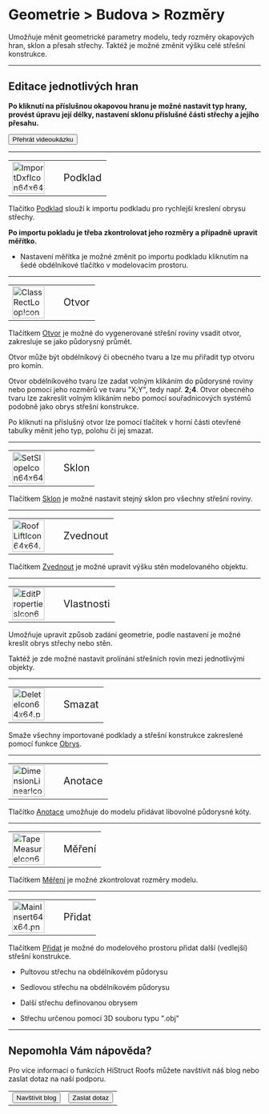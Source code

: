 
<h1>Geometrie &gt; Budova &gt; Rozměry</h1>
<p>Umožňuje měnit geometrické parametry modelu, tedy rozměry okapových hran, sklon a přesah střechy. Taktéž je možné změnit výšku celé střešní konstrukce.</p>

<hr class="main"> <!-- Vodorovná čára jako oddělovač sekce -->

<h2>Editace jednotlivých hran</h2>
<p><b>Po kliknutí na příslušnou okapovou hranu je možné nastavit typ hrany, provést úpravu její délky, nastavení sklonu příslušné části střechy a jejího přesahu.</b></p>

<p>
  <!-- Tlačítko pro otevření modálního videa -->
  <button onclick="document.getElementById('modal').style.display='flex';" class="btn">
    Přehrát videoukázku
  </button>
</p>

<!-- Modální okno (skryté) -->
<div id="modal" style="
  display: none;
  position: fixed;
  top: 0; left: 0;
  width: 100vw; height: 100vh;
  background-color: rgba(0, 0, 0, 0.85);
  z-index: 10000;
  justify-content: center;
  align-items: center;
  flex-direction: column;
">
  <video id="modalVideo" controls autoplay style="max-width: 90%; max-height: 80vh;">
    <source src="img/VideoEditEdges.mp4" type="video/mp4">
    Váš prohlížeč nepodporuje přehrávání videa.
  </video>
  <br>
  <button onclick="
    document.getElementById('modal').style.display='none';
    const vid = document.getElementById('modalVideo');
    vid.pause();
    vid.currentTime = 0;
  " class="btn">
    Zavřít video
  </button>
</div>

<!-- Skript -->
<script>
  function openModal() {
    const modal = document.getElementById("modalVideo");
    modal.style.display = "flex";
    const video = document.getElementById("modalVideo");
    video.muted = true;
    video.play();
  }
  function closeModal() {
    const modal = document.getElementById("modalVideo");
    modal.style.display = "none";
    const video = document.getElementById("modalVideo");
    video.pause();
    video.currentTime = 0;
  }
</script>

<hr class="main"> <!-- Vodorovná čára jako oddělovač sekce -->

<table>
  <tr>
    <td>
      <div style="position: relative; width: 64px; height: 64px;">
        <img src="img/ImportDxfIcon64x64.png" alt="ImportDxfIcon64x64.png" width="64" height="64">
        <div style="position: absolute; bottom: 0; width: 100%; background: none; color: white; font-size: 12px; text-align: center;">
          Podklad
        </div>
      </div>
    </td>
    <td style="vertical-align: middle; font-size: 20px; padding-left: 30px;">
      Podklad
    </td>
  </tr>
</table>

<p>Tlačítko <u>Podklad</u> slouží k importu podkladu pro rychlejší kreslení obrysu střechy.</p>
<p><b>Po importu pokladu je třeba zkontrolovat jeho rozměry a případně upravit měřítko.</b></p>
<ul>
  <li><p>Nastavení měřítka je možné změnit po importu podkladu kliknutím na šedé obdélníkové tlačítko v modelovacím prostoru.</p></li>
</ul>

<hr class="main"> <!-- Vodorovná čára jako oddělovač sekce -->

<table>
  <tr>
    <td>
      <div style="position: relative; width: 64px; height: 64px;">
        <img src="img/ClassRectLoopIcon64x64.png" alt="ClassRectLoopIcon64x64.png" width="64" height="64">
        <div style="position: absolute; bottom: 0; width: 100%; background: none; color: white; font-size: 12px; text-align: center;">
          Otvor
        </div>
      </div>
    </td>
    <td style="vertical-align: middle; font-size: 20px; padding-left: 30px;">
      Otvor
    </td>
  </tr>
</table>

<p>Tlačítkem <u>Otvor</u> je možné do vygenerované střešní roviny vsadit otvor, zakresluje se jako půdorysný průmět.</p>
<p>Otvor může být obdélníkový či obecného tvaru a lze mu přiřadit typ otvoru pro komín.</p>
<p>Otvor obdélníkového tvaru lze zadat volným klikáním do půdorysné roviny nebo pomocí jeho rozměrů ve tvaru "X;Y", tedy např. <b>2;4</b>. Otvor obecného tvaru lze zakreslit volným klikáním nebo pomocí souřadnicových systémů podobně jako obrys střešní konstrukce.</p>
<p>Po kliknutí na příslušný otvor lze pomocí tlačítek v horní části otevřené tabulky měnit jeho typ, polohu či jej smazat.</p>

<hr class="main"> <!-- Vodorovná čára jako oddělovač sekce -->

<table>
  <tr>
    <td>
      <div style="position: relative; width: 64px; height: 64px;">
        <img src="img/SetSlopeIcon64x64.png" alt="SetSlopeIcon64x64.png" width="64" height="64">
        <div style="position: absolute; bottom: 0; width: 100%; background: none; color: white; font-size: 12px; text-align: center;">
          Sklon
        </div>
      </div>
    </td>
    <td style="vertical-align: middle; font-size: 20px; padding-left: 30px;">
      Sklon
    </td>
  </tr>
</table>

<p>Tlačítkem <u>Sklon</u> je možné nastavit stejný sklon pro všechny střešní roviny.</p>

<hr class="main"> <!-- Vodorovná čára jako oddělovač sekce -->

<table>
  <tr>
    <td>
      <div style="position: relative; width: 64px; height: 64px;">
        <img src="img/RoofLiftIcon64x64.png" alt="RoofLiftIcon64x64.png" width="64" height="64">
        <div style="position: absolute; bottom: 0; width: 100%; background: none; color: white; font-size: 12px; text-align: center;">
          Zvednout
        </div>
      </div>
    </td>
    <td style="vertical-align: middle; font-size: 20px; padding-left: 30px;">
      Zvednout
    </td>
  </tr>
</table>

<p>Tlačítkem <u>Zvednout</u> je možné upravit výšku stěn modelovaného objektu.</p>

<hr class="main"> <!-- Vodorovná čára jako oddělovač sekce -->

<table>
  <tr>
    <td>
      <div style="position: relative; width: 64px; height: 64px;">
        <img src="img/EditPropertiesIcon64x64.png" alt="EditPropertiesIcon64x64.png" width="64" height="64">
        <div style="position: absolute; bottom: 0; width: 100%; background: none; color: white; font-size: 12px; text-align: center;">
          Vlastnosti
        </div>
      </div>
    </td>
    <td style="vertical-align: middle; font-size: 20px; padding-left: 30px;">
      Vlastnosti
    </td>
  </tr>
</table>

<p>Umožňuje upravit způsob zadání geometrie, podle nastavení je možné kreslit obrys střechy nebo stěn.</p>
<p>Taktéž je zde možné nastavit prolínání střešních rovin mezi jednotlivými objekty.</p>

<hr class="main"> <!-- Vodorovná čára jako oddělovač sekce -->

<table>
  <tr>
    <td>
      <div style="position: relative; width: 64px; height: 64px;">
        <img src="img/DeleteIcon64x64.png" alt="DeleteIcon64x64.png" width="64" height="64">
        <div style="position: absolute; bottom: 0; width: 100%; background: none; color: white; font-size: 12px; text-align: center;">
          Smazat
        </div>
      </div>
    </td>
    <td style="vertical-align: middle; font-size: 20px; padding-left: 30px;">
      Smazat
    </td>
  </tr>
</table>

<p>Smaže všechny importované podklady a střešní konstrukce zakreslené pomocí funkce <u>Obrys</u>.</p>

<hr class="main"> <!-- Vodorovná čára jako oddělovač sekce -->

<table>
  <tr>
    <td>
      <div style="position: relative; width: 64px; height: 64px;">
        <img src="img/DimensionLinearIcon64x64.png" alt="DimensionLinearIcon64x64.png" width="64" height="64">
        <div style="position: absolute; bottom: 0; width: 100%; background: none; color: white; font-size: 12px; text-align: center;">
          Anotace
        </div>
      </div>
    </td>
    <td style="vertical-align: middle; font-size: 20px; padding-left: 30px;">
      Anotace
    </td>
  </tr>
</table>

<p>Tlačítko <u>Anotace</u> umožňuje do modelu přidávat libovolné půdorysné kóty.</p>

<hr class="main"> <!-- Vodorovná čára jako oddělovač sekce -->

<table>
  <tr>
    <td>
      <div style="position: relative; width: 64px; height: 64px;">
        <img src="img/TapeMeasureIcon64x64.png" alt="TapeMeasureIcon64x64.png" width="64" height="64">
        <div style="position: absolute; bottom: 0; width: 100%; background: none; color: white; font-size: 12px; text-align: center;">
          Měření
        </div>
      </div>
    </td>
    <td style="vertical-align: middle; font-size: 20px; padding-left: 30px;">
      Měření
    </td>
  </tr>
</table>

<p>Tlačítkem <u>Měření</u> je možné zkontrolovat rozměry modelu.</p>

<hr class="main"> <!-- Vodorovná čára jako oddělovač sekce -->

<table>
  <tr>
    <td>
      <div style="position: relative; width: 64px; height: 64px;">
        <img src="img/MainInsert64x64.png" alt="MainInsert64x64.png" width="64" height="64">
        <div style="position: absolute; bottom: 0; width: 100%; background: none; color: white; font-size: 12px; text-align: center;">
          Přidat
        </div>
      </div>
    </td>
    <td style="vertical-align: middle; font-size: 20px; padding-left: 30px;">
      Přidat
    </td>
  </tr>
</table>

<p>Tlačítkem <u>Přidat</u> je možné do modelového prostoru přidat další (vedlejší) střešní konstrukce.</p>
<ul>
  <li><p>Pultovou střechu na obdélníkovém půdorysu</p></li>
  <li><p>Sedlovou střechu na obdélníkovém půdorysu</p></li>
  <li><p>Další střechu definovanou obrysem</p></li>
  <li><p>Střechu určenou pomocí 3D souboru typu ".obj"</p></li>
</ul>

<hr class="main"> <!-- Vodorovná čára jako oddělovač sekce -->

<h2>Nepomohla Vám nápověda?</h2>
<p>Pro více informací o funkcích HiStruct Roofs můžete navštívit náš blog nebo zaslat dotaz na naší podporu.</p>

<table>
  <tr>
    <td>
      <a href="https://docs.histruct.com/cs/" target="_blank" rel="noopener noreferrer">
        <button class="btn">Navštívit blog</button>
      </a>
    </td>
    <td>
      <a href="mailto:support@histruct.com?subject=Dotaz na Support HiStruct">
        <button class="btn">Zaslat dotaz</button>
      </a>
    </td>
  </tr>
</table>
